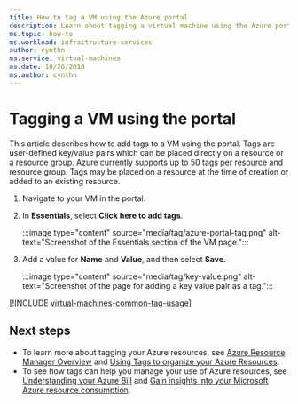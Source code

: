 ```yaml
---
title: How to tag a VM using the Azure portal
description: Learn about tagging a virtual machine using the Azure portal.
ms.topic: how-to
ms.workload: infrastructure-services
author: cynthn
ms.service: virtual-machines
ms.date: 10/26/2018
ms.author: cynthn
---
```


# Tagging a VM using the portal

This article describes how to add tags to a VM using the portal. Tags are user-defined key/value pairs which can be placed directly on a resource or a resource group. Azure currently supports up to 50 tags per resource and resource group. Tags may be placed on a resource at the time of creation or added to an existing resource.


1. Navigate to your VM in the portal.
1. In **Essentials**, select **Click here to add tags**.

    :::image type="content" source="media/tag/azure-portal-tag.png" alt-text="Screenshot of the Essentials section of the VM page.":::

1. Add a value for **Name** and **Value**, and then select **Save**.

    :::image type="content" source="media/tag/key-value.png" alt-text="Screenshot of the page for adding a key value pair as a tag.":::


[!INCLUDE [virtual-machines-common-tag-usage](../../includes/virtual-machines-common-tag-usage.md)]

## Next steps 

- To learn more about tagging your Azure resources, see [Azure Resource Manager Overview](../azure-resource-manager/management/overview.md) and [Using Tags to organize your Azure Resources](../azure-resource-manager/management/tag-resources.md).
- To see how tags can help you manage your use of Azure resources, see [Understanding your Azure Bill](../cost-management-billing/understand/review-individual-bill.md) and [Gain insights into your Microsoft Azure resource consumption](../cost-management-billing/manage/usage-rate-card-overview.md).